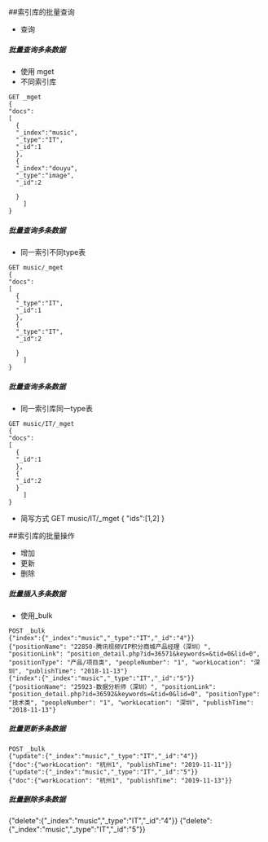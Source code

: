 
##索引库的批量查询
- 查询
##### 批量查询多条数据
- 使用 mget
- 不同索引库
````
GET _mget 
{
"docs":
[
  {
  "_index":"music",
  "_type":"IT",
  "_id":1
  },
  {
  "_index":"douyu",
  "_type":"image",
  "_id":2
    
  }
    ]
}

````

##### 批量查询多条数据
- 同一索引不同type表

````
GET music/_mget 
{
"docs":
[
  {
  "_type":"IT",
  "_id":1
  },
  {
  "_type":"IT",
  "_id":2
    
  }
    ]
}
````

##### 批量查询多条数据
- 同一索引库同一type表

````
GET music/IT/_mget 
{
"docs":
[
  {
  "_id":1
  },
  {
  "_id":2
  }
    ]
}
````
- 简写方式
GET music/IT/_mget 
{
"ids":[1,2]
}


##索引库的批量操作
- 增加
- 更新
- 删除

##### 批量插入多条数据
- 使用_bulk
````
POST _bulk
{"index":{"_index":"music","_type":"IT","_id":"4"}}
{"positionName": "22850-腾讯视频VIP积分商城产品经理（深圳）", "positionLink": "position_detail.php?id=36571&keywords=&tid=0&lid=0", "positionType": "产品/项目类", "peopleNumber": "1", "workLocation": "深圳", "publishTime": "2018-11-13"}
{"index":{"_index":"music","_type":"IT","_id":"5"}}
{"positionName": "25923-数据分析师（深圳）", "positionLink": "position_detail.php?id=36592&keywords=&tid=0&lid=0", "positionType": "技术类", "peopleNumber": "1", "workLocation": "深圳", "publishTime": "2018-11-13"}
````

##### 批量更新多条数据
````
POST _bulk
{"update":{"_index":"music","_type":"IT","_id":"4"}}
{"doc":{"workLocation": "杭州1", "publishTime": "2019-11-11"}}
{"update":{"_index":"music","_type":"IT","_id":"5"}}
{"doc":{"workLocation": "杭州1", "publishTime": "2019-11-13"}}

````
##### 批量删除多条数据

{"delete":{"_index":"music","_type":"IT","_id":"4"}}
{"delete":{"_index":"music","_type":"IT","_id":"5"}}
